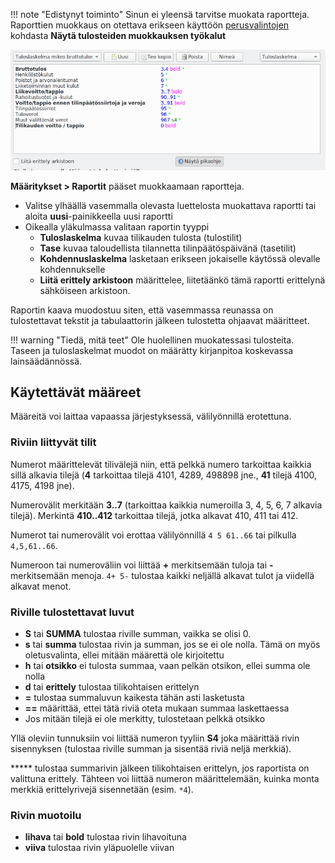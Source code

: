 !!! note "Edistynyt toiminto"
    Sinun ei yleensä tarvitse muokata raportteja. Raporttien muokkaus on otettava erikseen käyttöön [perusvalintojen](../perusvalinnat) kohdasta **Näytä tulosteiden muokkauksen työkalut**

![](muokkaus.png)

**Määritykset > Raportit** pääset muokkaamaan raportteja.

* Valitse ylhäällä vasemmalla olevasta luettelosta muokattava raportti tai aloita **uusi**-painikkeella uusi raportti
* Oikealla yläkulmassa valitaan raportin tyyppi
  * **Tuloslaskelma** kuvaa tilikauden tulosta (tulostilit)
  * **Tase** kuvaa taloudellista tilannetta tilinpäätöspäivänä (tasetilit)
  * **Kohdennuslaskelma** lasketaan erikseen jokaiselle käytössä olevalle kohdennukselle
  * **Liitä erittely arkistoon** määrittelee, liitetäänkö tämä raportti erittelynä sähköiseen arkistoon.

Raportin kaava muodostuu siten, että vasemmassa reunassa on tulostettavat tekstit ja tabulaattorin jälkeen tulostetta ohjaavat määritteet.

!!! warning "Tiedä, mitä teet"
    Ole huolellinen muokatessasi tulosteita. Taseen ja tuloslaskelmat muodot on määrätty kirjanpitoa koskevassa lainsäädännössä.

## Käytettävät määreet

Määreitä voi laittaa vapaassa järjestyksessä, välilyönnillä erotettuna.

### Riviin liittyvät tilit

Numerot määrittelevät tilivälejä niin, että pelkkä numero tarkoittaa kaikkia sillä alkavia tilejä (**4** tarkoittaa tilejä 4101, 4289, 498898 jne., **41** tilejä 4100, 4175, 4198 jne).

Numerovälit merkitään **3..7** (tarkoittaa kaikkia numeroilla 3, 4, 5, 6, 7 alkavia tilejä). Merkintä **410..412** tarkoittaa tilejä, jotka alkavat 410, 411 tai 412.

Numerot tai numerovälit voi erottaa välilyönnillä `4 5 61..66` tai pilkulla `4,5,61..66`.

Numeroon tai numeroväliin voi liittää **+** merkitsemään tuloja tai **-** merkitsemään menoja. `4+ 5-` tulostaa kaikki neljällä alkavat tulot ja viidellä alkavat menot.

### Riville tulostettavat luvut

* **S** tai **SUMMA** tulostaa riville summan, vaikka se olisi 0.
* **s** tai **summa** tulostaa rivin ja summan, jos se ei ole nolla. Tämä on myös oletusvalinta, ellei mitään määrettä ole kirjoitettu
* **h** tai **otsikko** ei tulosta summaa, vaan pelkän otsikon, ellei summa ole nolla
* **d** tai **erittely** tulostaa tilikohtaisen erittelyn
* **=** tulostaa summaluvun kaikesta tähän asti lasketusta
* **==** määrittää, ettei tätä riviä oteta mukaan summaa laskettaessa
* Jos mitään tilejä ei ole merkitty, tulostetaan pelkkä otsikko

Yllä oleviin tunnuksiin voi liittää numeron tyyliin **S4** joka määrittää rivin sisennyksen (tulostaa riville summan ja sisentää riviä neljä merkkiä).

***** tulostaa summarivin jälkeen tilikohtaisen erittelyn, jos raportista on valittuna erittely. Tähteen voi liittää numeron määrittelemään, kuinka monta merkkiä erittelyrivejä sisennetään (esim. `*4`).

### Rivin muotoilu

* **lihava** tai **bold** tulostaa rivin lihavoituna
* **viiva** tulostaa rivin yläpuolelle viivan
